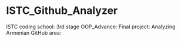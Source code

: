 # ISTC_Github_Analyzer
ISTC coding school: 3rd stage OOP_Advance: Final project: Analyzing Armenian GitHub area:
